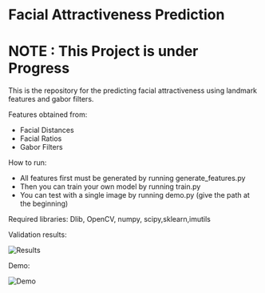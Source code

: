 # Facial Attractiveness Prediction
# NOTE : This Project is under Progress

This is the repository for the predicting facial attractiveness using landmark features and gabor filters.

Features obtained from:
* Facial Distances
* Facial Ratios
* Gabor Filters

How to run: 
* All features first must be generated by running generate_features.py
* Then you can train your own model by running train.py
* You can test with a single image by running demo.py (give the path at the beginning)

Required libraries: Dlib, OpenCV, numpy, scipy,sklearn,imutils



Validation results: 

![Results](https://github.com/omercelik-cs/facial-attractiveness-analysis/blob/master/imgs/results.png)

Demo: 

![Demo](https://github.com/omercelik-cs/facial-attractiveness-analysis/blob/master/imgs/demo-test.png)

